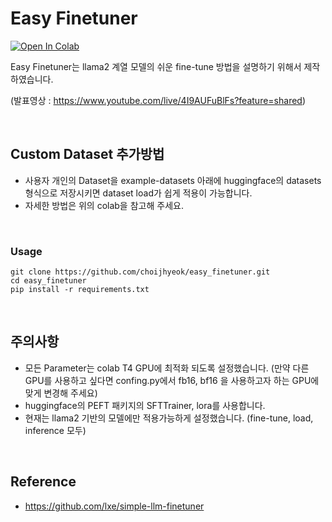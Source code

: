 
# Easy Finetuner

[![Open In Colab](https://img.shields.io/static/v1?label=Open%20in%20Colab&message=사용법&color=yellow&logo=googlecolab)](https://colab.research.google.com/github/lxe/simple-llama-finetuner/blob/master/Simple_LLaMA_FineTuner.ipynb)


Easy Finetuner는 llama2 계열 모델의 쉬운 fine-tune 방법을 설명하기 위해서 제작하였습니다. 


(발표영상 : https://www.youtube.com/live/4I9AUFuBlFs?feature=shared)

&nbsp;



## Custom Dataset 추가방법

- 사용자 개인의 Dataset을 example-datasets 아래에 huggingface의 datasets 형식으로 저장시키면 dataset load가 쉽게 적용이 가능합니다.
- 자세한 방법은 위의 colab을 참고해 주세요.

&nbsp;
### Usage
```
git clone https://github.com/choijhyeok/easy_finetuner.git
cd easy_finetuner
pip install -r requirements.txt
```

&nbsp;

## 주의사항

- 모든 Parameter는 colab T4 GPU에 최적화 되도록 설정했습니다. (만약 다른 GPU를 사용하고 싶다면 confing.py에서 fb16, bf16 을 사용하고자 하는 GPU에 맞게 변경해 주세요)
- huggingface의 PEFT 패키지의 SFTTrainer, lora를 사용합니다.
- 현재는 llama2 기반의 모델에만 적용가능하게 설정했습니다. (fine-tune, load, inference 모두)


&nbsp;
## Reference 
- https://github.com/lxe/simple-llm-finetuner
